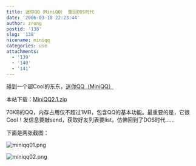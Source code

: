 ```yaml
---
title: 迷你QQ（MiniQQ） 重回DOS时代
date: '2006-03-18 22:23:44'
author: zrong
postid: '138'
slug: '138'
nicename: miniqq
categories: use
attachments:
  - '139'
  - '140'
  - '141'
---
```


碰到一个超Cool的东东，[迷你QQ（MiniQQ）](http://www.qq-1.com)  

本站下载：<span id="p141">[MiniQQ2.1.zip](/uploads/2006/03/MiniQQ2.1.zip "MiniQQ2.1.zip")</span>

70KB的QQ，内存占用仅不超过1MB，包含QQ的基本功能。最重要的是，它很Cool！发信息要敲send，获取好友列表要list，仿佛回到了DOS时代……

下面是两张截图：

![miniqq01.png](/uploads/2006/03/miniqq01.png)

![miniqq02.png](/uploads/2006/03/miniqq02.png)

